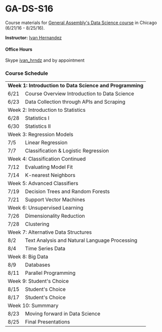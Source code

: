 # GA-DS-S16

Course materials for [General Assembly's Data Science course](https://generalassemb.ly/education/data-science/chicago) in Chicago (6/21/16 - 8/25/16).

**Instructor:** [Ivan Hernandez](https://generalassemb.ly/instructors/ivan-hernandez/9761)

#### Office Hours

Skype [ivan_hrndz](skype:ivan_hrndz?chat) and by appointment

### Course Schedule

<table>


<tr>
<td colspan="2"><strong>Week 1: Introduction to Data Science and Programming</strong></td>
</tr>
<tr>
<td> 6/21 </td>
<td> Course Overview Introduction to Data Science </td>
</tr>
<tr>
<td> 6/23 </td>
<td> Data Collection through APIs and Scraping </td>
</tr>
<tr>

<td colspan="2">Week 2: Introduction to Statistics</td>
</tr>
<tr>
<td> 6/28</td> 
<td>Statistics I </td>
</tr>
<tr>
<td> 6/30 </td>
<td>Statistics II </td>
</tr>
<tr>

<td colspan="2">Week 3: Regression Models</td>
</tr>
<tr>
<td> 7/5 </td> 
<td> Linear Regression </td>
</tr>
<tr>
<td> 7/7 </td>
<td> Classification & Logistic Regression </td>
</tr>

<tr>
<td colspan="2">Week 4: Classification Continued</td>
</tr>
<tr>
<td> 7/12 </td>
<td> Evaluating Model Fit </td>
</tr>
<tr>
<td>  7/14 
<td> K-nearest Neighbors </td> 
</tr>

<tr>
<td colspan="2">Week 5: Advanced Classifiers</td>
</tr>
<tr>
<td> 7/19 </td>
<td> Decision Trees and Random Forests </td> 
</tr>
<tr>
<td> 7/21 </td>  
<td> Support Vector Machines </td> 
</tr>

<tr>
<td colspan="2">Week 6: Unsupervised Learning</td>
</tr>
<tr>
<td>  7/26 </td> 
<td> Dimensionality Reduction </td>  
</tr>
<tr>
<td>  7/28 </td>  
<td> Clustering </td> 
</tr>

<tr>
<td colspan="2">Week 7: Alternative Data Structures</td>
</tr>
<tr>
<td> 8/2 </td> 
<td>  Text Analysis and Natural Language Processing </td> 
</tr>
<tr>
<td>  8/4 </td> 
<td> Time Series Data </td> 
</tr>

<tr>
<td colspan="2">Week 8: Big Data</td>
</tr>
<tr>
 <td> 8/9  </td> 
<td> Databases </td> 
</tr>
<tr>
<td> 8/11 </td>  
<td> Parallel Programming </td> 
</tr>

<tr>
<td colspan="2">Week 9: Student's Choice</td>
</tr>
<tr>
<td> 8/15 </td> 
<td> Student's Choice </td> 
</tr>
<tr>
<td> 8/17 </td>  
<td> Student's Choice </td> 
</tr>

<tr>
<td colspan="2">Week 10: Summmary</td>
</tr>
<tr>
<td>  8/23 </td> 
<td>Moving forward in Data Science </td> 
</tr>
<tr>
<td> 8/25 </td> 
<td> Final Presentations </td> 
</tr>
</table>
